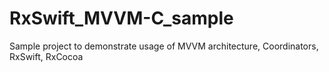 # RxSwift_MVVM-C_sample
Sample project to demonstrate usage of MVVM architecture, Coordinators, RxSwift, RxCocoa
